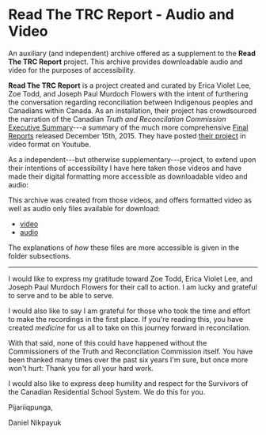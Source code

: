 Read The TRC Report - Audio and Video
=====================================

An auxiliary (and independent) archive offered as a supplement to the **Read The TRC Report** project.
This archive provides downloadable audio and video for the purposes of accessibility.

**Read The TRC Report** is a project created and curated by Erica Violet Lee, Zoe Todd, and Joseph Paul Murdoch Flowers
with the intent of furthering the conversation regarding reconciliation between Indigenous peoples and Canadians within Canada.
As an installation, their project has crowdsourced the narration of the Canadian *Truth and Reconcilation Commission*
[Executive Summary](https://ehprnh2mwo3.exactdn.com/wp-content/uploads/2021/01/Executive_Summary_English_Web.pdf)---a summary of the much more comprehensive
[Final Reports](https://nctr.ca/records/reports/) released December 15th, 2015. They have posted
[their project](https://www.youtube.com/playlist?list=PLxPr_RIsvg9JJWoiRx2kl2v24r_pu7JbR) in video format on Youtube.

As a independent---but otherwise supplementary---project, to extend upon their intentions of accessibility I have here
taken those videos and have made their digital formatting more accessible as downloadable video and audio:

This archive was created from those videos, and offers formatted video as well as audio only files available for download:

+ [video](video/README.md)
+ [audio](audio/README.md)

The explanations of *how* these files are more accessible is given in the folder subsections.

----------------

I would like to express my gratitude toward Zoe Todd, Erica Violet Lee, and Joseph Paul Murdoch Flowers for their call
to action. I am lucky and grateful to serve and to be able to serve.

I would also like to say I am grateful for those who took the time and effort to make the recordings in the first place.
If you're reading this, you have created *medicine* for us all to take on this journey forward in reconcilation.

With that said, none of this could have happened without the Commissioners of the Truth and Reconcilation Commission itself.
You have been thanked many times over the past six years I'm sure, but once more won't hurt: Thank you for all your hard work.

I would also like to express deep humility and respect for the Survivors of the Canadian Residential School System.
We do this for you.

Pijariiqpunga,

Daniel Nikpayuk

